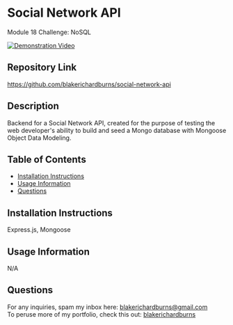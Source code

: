 # Social Network API
Module 18 Challenge: NoSQL

[![Demonstration Video](https://img.youtube.com/vi/RmH8fCtmXp4/maxresdefault.jpg)](https://youtu.be/RmH8fCtmXp4 )

## Repository Link
https://github.com/blakerichardburns/social-network-api

## Description
Backend for a Social Network API, created for the purpose of testing the web developer's ability to build and seed a Mongo database with Mongoose Object Data Modeling.

 ## Table of Contents
  * [Installation Instructions](#installation-instructions)
  * [Usage Information](#usage-information)
  * [Questions](#questions)
  
  ## Installation Instructions
  Express.js, Mongoose
  
  ## Usage Information
  N/A

  ## Questions
  For any inquiries, spam my inbox here: blakerichardburns@gmail.com <br>
  To peruse more of my portfolio, check this out: [blakerichardburns](https://github.com/blakerichardburns)
